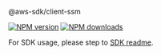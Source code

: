 @aws-sdk/client-ssm

[![NPM version](https://img.shields.io/npm/v/@aws-sdk/client-ssm/beta.svg)](https://www.npmjs.com/package/@aws-sdk/client-ssm)
[![NPM downloads](https://img.shields.io/npm/dm/@aws-sdk/client-ssm.svg)](https://www.npmjs.com/package/@aws-sdk/client-ssm)

For SDK usage, please step to [SDK readme](https://github.com/aws/aws-sdk-js-v3).

